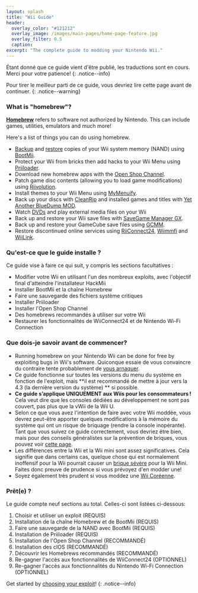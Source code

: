 ```yaml
---
layout: splash
title: "Wii Guide"
header:
  overlay_color: "#121212"
  overlay_image: /images/main-pages/home-page-feature.jpg
  overlay_filter: 0.5
  caption:
excerpt: "The complete guide to modding your Nintendo Wii."
---
```


Étant donné que ce guide vient d'être publié, les traductions sont en cours. Merci pour votre patience!
{: .notice--info}

Pour tirer le meilleur parti de ce guide, vous devriez lire cette page avant de continuer.
{: .notice--warning}

### What is "homebrew"?

[**Homebrew**](https://en.wikipedia.org/wiki/Homebrew_(video_games)) refers to software not authorized by Nintendo. This can include games, utilities, emulators and much more!

Here's a list of things you can do using homebrew.

+ [Backup](bootmii) and [restore](bootmiirecover) copies of your Wii system memory (NAND) using [BootMii](hbc).
+ Protect your Wii from bricks then add hacks to your Wii Menu using [Priiloader](priiloader).
+ Download new homebrew apps with the [Open Shop Channel](hbb).
+ Patch game disc contents (allowing you to load game modifications) using [Riivolution](riivolution).
+ Install themes to your Wii Menu using [MyMenuify](themes).
+ Back up your discs with [CleanRip](/dump-games) and installed games and titles with [Yet Another BlueDump MOD](dump-wads).
+ Watch [DVDs](recommended-homebrew#entertainment) and play external media files on your Wii
+ Back up and restore your Wii save files with [SaveGame Manager GX](https://oscwii.org/library/app/savegame_manager_gx).
+ Back up and restore your GameCube save files using [GCMM](gcsaves).
+ Restore discontinued online services using [RiiConnect24](riiconnect24), [Wiimmfi](wiimmfi) and [WiiLink](wiilink).

### Qu'est-ce que le guide installe ?

Ce guide vise à faire ce qui suit, y compris les sections facultatives :

+ Modifier votre Wii en utilisant l'un des nombreux exploits, avec l'objectif final d'atteindre l'installateur HackMii
+ Installer BootMii et la chaîne Homebrew
+ Faire une sauvegarde des fichiers système critiques
+ Installer Priiloader
+ Installer l'Open Shop Channel
+ Des homebrews recommandés à utiliser sur votre Wii
+ Restaurer les fonctionnalités de WiiConnect24 et de Nintendo Wi-Fi Connection

### Que dois-je savoir avant de commencer?

+ Running homebrew on your Nintendo Wii can be done for free by exploiting bugs in Wii's software. Quiconque essaie de vous convaincre du contraire tente probablement de [vous arnaquer](https://hbc.hackmii.com/scam).
+ Ce guide fonctionne sur toutes les versions du menu du système en fonction de l'exploit, mais **il est recommandé de mettre à jour vers la 4.3 (la dernière version du système) ** si possible.
+ **Ce guide s’applique UNIQUEMENT aux Wiis pour les consommateurs !** Cela veut dire que les consoles dédiées au développement ne sont pas couvert, pas plus que la vWii de la Wii U.
+ Selon ce que vous avez l'intention de faire avec votre Wii moddée, vous devrez peut-être apporter quelques modifications à la mémoire du système qui ont un risque de briquage (rendre la console inopérante). Tant que vous suivez ce guide correctement, vous devriez être bien, mais pour des conseils généralistes sur la prévention de briques, vous pouvez voir [cette page](bricks#brick-prevention).
+ Les différences entre la Wii et la Wii mini sont assez significatives. Cela signifie que dans certains cas, quelque chose qui est normalement inoffensif pour la Wii pourrait causer un [brique sévère](bricks#wi-fi-brick) pour la Wii Mini. Faites donc preuve de prudence si vous prévoyez d'en modder une!
+ Soyez également très prudent si vous moddez une [Wii Coréenne](bricks#korean-kiierror-003-brick).

### Prêt(e) ?

Le guide compte neuf sections au total. Celles-ci sont listées ci-dessous:

1. Choisir et utiliser un exploit (REQUIS)
1. Installation de la chaîne Homebrew et de BootMii (REQUIS)
1. Faire une sauvegarde de la NAND avec BootMii (REQUIS)
1. Installation de Priiloader (REQUIS)
1. Installation de l'Open Shop Channel (RECOMMANDÉ)
1. Installation des cIOS (RECOMMANDÉ)
1. Découvrir les Homebrews recommandés (RECOMMANDÉ)
1. Re-gagner l'accès aux fonctionnalités de WiiConnect24 (OPTIONNEL)
1. Re-gagner l'accès aux fonctionnalités du Nintendo Wi-Fi Connection (OPTIONNEL)

Get started by [choosing your exploit](get-started)!
{: .notice--info}
